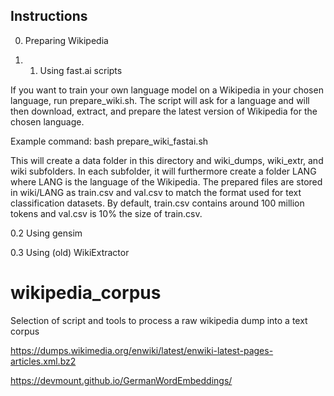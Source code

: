 ## Instructions

0. Preparing Wikipedia

0. 1. Using fast.ai scripts

If you want to train your own language model on a Wikipedia in your chosen language, run prepare_wiki.sh. The script will ask for a language and will then download, extract, and prepare the latest version of Wikipedia for the chosen language.

Example command: bash prepare_wiki_fastai.sh

This will create a data folder in this directory and wiki_dumps, wiki_extr, and wiki subfolders. In each subfolder, it will furthermore create a folder LANG where LANG is the language of the Wikipedia. The prepared files are stored in wiki/LANG as train.csv and val.csv to match the format used for text classification datasets. By default, train.csv contains around 100 million tokens and val.csv is 10% the size of train.csv.

0.2 Using gensim

0.3 Using (old) WikiExtractor




# wikipedia_corpus




Selection of script and tools to process a raw wikipedia dump into a text corpus

https://dumps.wikimedia.org/enwiki/latest/enwiki-latest-pages-articles.xml.bz2

https://devmount.github.io/GermanWordEmbeddings/


